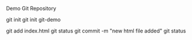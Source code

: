 Demo Git Repository

git init
git init git-demo

git add index.html
git status
git commit -m "new html file added"
git status